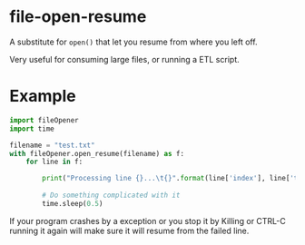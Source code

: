 # file-open-resume


A substitute for `open()` that let you resume from where you left off.

Very useful for consuming large files, or running a ETL script.


# Example

```py
import fileOpener
import time

filename = "test.txt"
with fileOpener.open_resume(filename) as f:
    for line in f:

        print("Processing line {}...\t{}".format(line['index'], line['text']))
        
        # Do something complicated with it
        time.sleep(0.5)
```

If your program crashes by a exception or you stop it by Killing or CTRL-C running it again will make sure it will resume from the failed line.
